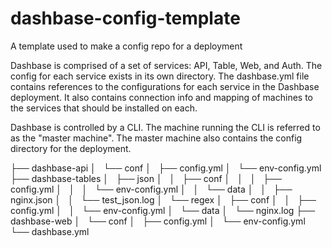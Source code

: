 # dashbase-config-template
A template used to make a config repo for a deployment

Dashbase is comprised of a set of services: API, Table, Web, and Auth. The config for each service exists in its own directory. The 
dashbase.yml file contains references to the configurations for each service in the Dashbase deployment. It also contains connection info
and mapping of machines to the services that should be installed on each.

Dashbase is controlled by a CLI. The machine running the CLI is referred to as the "master machine". The master machine also
contains the config directory for the deployment.

├── dashbase-api
│   └── conf
│       ├── config.yml
│       └── env-config.yml
├── dashbase-tables
│   ├── json
│   │   ├── conf
│   │   │   ├── config.yml
│   │   │   └── env-config.yml
│   │   └── data
│   │       ├── nginx.json
│   │       └── test_json.log
│   └── regex
│       ├── conf
│       │   ├── config.yml
│       │   └── env-config.yml
│       └── data
│           └── nginx.log
├── dashbase-web
│   └── conf
│       ├── config.yml
│       └── env-config.yml
└── dashbase.yml

